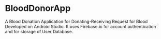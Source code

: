 # BloodDonorApp
A Blood Donation Application for Donating-Receiving Request for Blood Developed on Android Studio.
It uses Firebase.io for account authentication and for storage of User Database.  

